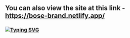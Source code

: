 ## You can also view the site at this link - https://bose-brand.netlify.app/
### [![Typing SVG](https://readme-typing-svg.herokuapp.com?color=%2336BCF7&lines=Computer+science+engineering)](https://git.io/typing-svg)
